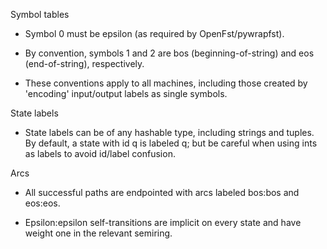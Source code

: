 Symbol tables

* Symbol 0 must be epsilon (as required by OpenFst/pywrapfst).

* By convention, symbols 1 and 2 are bos (beginning-of-string) and eos (end-of-string), respectively.

* These conventions apply to all machines, including those created by 'encoding' input/output labels as single symbols.

State labels

* State labels can be of any hashable type, including strings and tuples. By default, a state with id q is labeled q; but be careful when using ints as labels to avoid id/label confusion.

Arcs

* All successful paths are endpointed with arcs labeled bos:bos and eos:eos.

* Epsilon:epsilon self-transitions are implicit on every state and have weight one in the relevant semiring.

